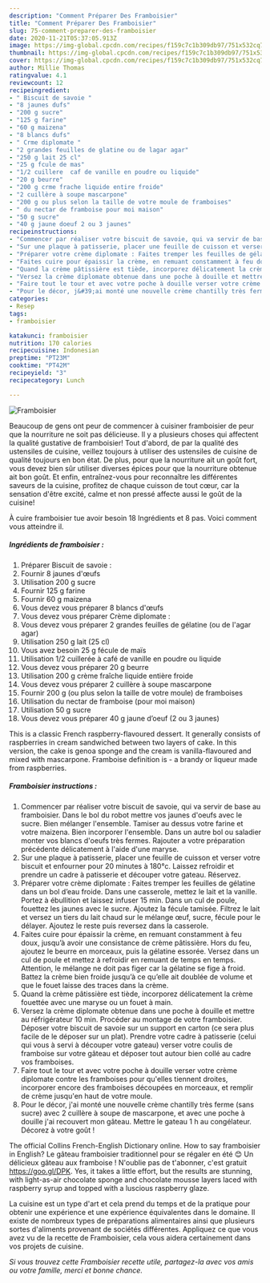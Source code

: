 ```yaml
---
description: "Comment Préparer Des Framboisier"
title: "Comment Préparer Des Framboisier"
slug: 75-comment-preparer-des-framboisier
date: 2020-11-21T05:37:05.913Z
image: https://img-global.cpcdn.com/recipes/f159c7c1b309db97/751x532cq70/framboisier-photo-principale-de-la-recette.jpg
thumbnail: https://img-global.cpcdn.com/recipes/f159c7c1b309db97/751x532cq70/framboisier-photo-principale-de-la-recette.jpg
cover: https://img-global.cpcdn.com/recipes/f159c7c1b309db97/751x532cq70/framboisier-photo-principale-de-la-recette.jpg
author: Millie Thomas
ratingvalue: 4.1
reviewcount: 12
recipeingredient:
- " Biscuit de savoie "
- "8 jaunes dufs"
- "200 g sucre"
- "125 g farine"
- "60 g maizena"
- "8 blancs dufs"
- " Crme diplomate "
- "2 grandes feuilles de glatine ou de lagar agar"
- "250 g lait 25 cl"
- "25 g fcule de mas"
- "1/2 cuillere  caf de vanille en poudre ou liquide"
- "20 g beurre"
- "200 g crme frache liquide entire froide"
- "2 cuillère à soupe mascarpone"
- "200 g ou plus selon la taille de votre moule de framboises"
- " du nectar de framboise pour moi maison"
- "50 g sucre"
- "40 g jaune doeuf 2 ou 3 jaunes"
recipeinstructions:
- "Commencer par réaliser votre biscuit de savoie, qui va servir de base au framboisier. Dans le bol du robot mettre vos jaunes d&#39;oeufs avec le sucre. Bien mélanger l&#39;ensemble. Tamiser au dessus votre farine et votre maizena. Bien incorporer l&#39;ensemble. Dans un autre bol ou saladier monter vos blancs d&#39;oeufs très fermes. Rajouter a votre préparation précédente délicatement à l&#39;aide d&#39;une maryse."
- "Sur une plaque à patisserie, placer une feuille de cuisson et verser votre biscuit et enfourner pour 20 minutes à 180°c. Laissez refroidir et prendre un cadre à patisserie et découper votre gateau. Réservez."
- "Préparer votre crème diplomate : Faites tremper les feuilles de gélatine dans un bol d’eau froide. Dans une casserole, mettez le lait et la vanille. Portez à ébullition et laissez infuser 15 min. Dans un cul de poule, fouettez les jaunes avec le sucre. Ajoutez la fécule tamisée. Filtrez le lait et versez un tiers du lait chaud sur le mélange œuf, sucre, fécule pour le délayer. Ajoutez le reste puis reversez dans la casserole."
- "Faites cuire pour épaissir la crème, en remuant constamment à feu doux, jusqu’à avoir une consistance de crème pâtissière. Hors du feu, ajoutez le beurre en morceaux, puis la gélatine essorée. Versez dans un cul de poule et mettez à refroidir en remuant de temps en temps. Attention, le mélange ne doit pas figer car la gélatine se fige à froid. Battez la crème bien froide jusqu’à ce qu’elle ait doublée de volume et que le fouet laisse des traces dans la crème."
- "Quand la crème pâtissière est tiède, incorporez délicatement la crème fouettée avec une maryse ou un fouet à main."
- "Versez la crème diplomate obtenue dans une poche à douille et mettre au réfrigérateur 10 min. Procéder au montage de votre framboisier. Déposer votre biscuit de savoie sur un support en carton (ce sera plus facile de le déposer sur un plat). Prendre votre cadre à patisserie (celui qui vous à servi à découper votre gateau) verser votre coulis de framboise sur votre gâteau et déposer tout autour bien collé au cadre vos framboises."
- "Faire tout le tour et avec votre poche à douille verser votre crème diplomate contre les framboises pour qu&#39;elles tiennent droites, incorporer encore des framboises découpées en morceaux, et remplir de crème jusqu&#39;en haut de votre moule."
- "Pour le décor, j&#39;ai monté une nouvelle crème chantilly très ferme (sans sucre) avec 2 cuillère à soupe de mascarpone, et avec une poche à douille j&#39;ai recouvert mon gâteau. Mettre le gateau 1 h au congélateur. Décorez à votre goût !"
categories:
- Resep
tags:
- framboisier

katakunci: framboisier 
nutrition: 170 calories
recipecuisine: Indonesian
preptime: "PT23M"
cooktime: "PT42M"
recipeyield: "3"
recipecategory: Lunch

---
```



![Framboisier](https://img-global.cpcdn.com/recipes/f159c7c1b309db97/751x532cq70/framboisier-photo-principale-de-la-recette.jpg)

Beaucoup de gens ont peur de commencer à cuisiner framboisier de peur que la nourriture ne soit pas délicieuse. Il y a plusieurs choses qui affectent la qualité gustative de framboisier! Tout d'abord, de par la qualité des ustensiles de cuisine, veillez toujours à utiliser des ustensiles de cuisine de qualité toujours en bon état. De plus, pour que la nourriture ait un goût fort, vous devez bien sûr utiliser diverses épices pour que la nourriture obtenue ait bon goût. Et enfin, entraînez-vous pour reconnaître les différentes saveurs de la cuisine, profitez de chaque cuisson de tout cœur, car la sensation d'être excité, calme et non pressé affecte aussi le goût de la cuisine!

<!--inarticleads1-->

À cuire framboisier tue avoir besoin 18 Ingrédients et 8 pas. Voici comment vous atteindre il.

##### Ingrédients de framboisier :

1. Préparer  Biscuit de savoie :
1. Fournir 8 jaunes d&#39;œufs
1. Utilisation 200 g sucre
1. Fournir 125 g farine
1. Fournir 60 g maizena
1. Vous devez vous préparer 8 blancs d&#39;œufs
1. Vous devez vous préparer  Crème diplomate :
1. Vous devez vous préparer 2 grandes feuilles de gélatine (ou de l&#39;agar agar)
1. Utilisation 250 g lait (25 cl)
1. Vous avez besoin 25 g fécule de maïs
1. Utilisation 1/2 cuillerée à café de vanille en poudre ou liquide
1. Vous devez vous préparer 20 g beurre
1. Utilisation 200 g crème fraîche liquide entière froide
1. Vous devez vous préparer 2 cuillère à soupe mascarpone
1. Fournir 200 g (ou plus selon la taille de votre moule) de framboises
1. Utilisation  du nectar de framboise (pour moi maison)
1. Utilisation 50 g sucre
1. Vous devez vous préparer 40 g jaune d’oeuf (2 ou 3 jaunes)


This is a classic French raspberry-flavoured dessert. It generally consists of raspberries in cream sandwiched between two layers of cake. In this version, the cake is genoa sponge and the cream is vanilla-flavoured and mixed with mascarpone. Framboise definition is - a brandy or liqueur made from raspberries. 

<!--inarticleads2-->

##### Framboisier instructions :

1. Commencer par réaliser votre biscuit de savoie, qui va servir de base au framboisier. Dans le bol du robot mettre vos jaunes d&#39;oeufs avec le sucre. Bien mélanger l&#39;ensemble. Tamiser au dessus votre farine et votre maizena. Bien incorporer l&#39;ensemble. Dans un autre bol ou saladier monter vos blancs d&#39;oeufs très fermes. Rajouter a votre préparation précédente délicatement à l&#39;aide d&#39;une maryse.
1. Sur une plaque à patisserie, placer une feuille de cuisson et verser votre biscuit et enfourner pour 20 minutes à 180°c. Laissez refroidir et prendre un cadre à patisserie et découper votre gateau. Réservez.
1. Préparer votre crème diplomate : Faites tremper les feuilles de gélatine dans un bol d’eau froide. Dans une casserole, mettez le lait et la vanille. Portez à ébullition et laissez infuser 15 min. Dans un cul de poule, fouettez les jaunes avec le sucre. Ajoutez la fécule tamisée. Filtrez le lait et versez un tiers du lait chaud sur le mélange œuf, sucre, fécule pour le délayer. Ajoutez le reste puis reversez dans la casserole.
1. Faites cuire pour épaissir la crème, en remuant constamment à feu doux, jusqu’à avoir une consistance de crème pâtissière. Hors du feu, ajoutez le beurre en morceaux, puis la gélatine essorée. Versez dans un cul de poule et mettez à refroidir en remuant de temps en temps. Attention, le mélange ne doit pas figer car la gélatine se fige à froid. Battez la crème bien froide jusqu’à ce qu’elle ait doublée de volume et que le fouet laisse des traces dans la crème.
1. Quand la crème pâtissière est tiède, incorporez délicatement la crème fouettée avec une maryse ou un fouet à main.
1. Versez la crème diplomate obtenue dans une poche à douille et mettre au réfrigérateur 10 min. Procéder au montage de votre framboisier. Déposer votre biscuit de savoie sur un support en carton (ce sera plus facile de le déposer sur un plat). Prendre votre cadre à patisserie (celui qui vous à servi à découper votre gateau) verser votre coulis de framboise sur votre gâteau et déposer tout autour bien collé au cadre vos framboises.
1. Faire tout le tour et avec votre poche à douille verser votre crème diplomate contre les framboises pour qu&#39;elles tiennent droites, incorporer encore des framboises découpées en morceaux, et remplir de crème jusqu&#39;en haut de votre moule.
1. Pour le décor, j&#39;ai monté une nouvelle crème chantilly très ferme (sans sucre) avec 2 cuillère à soupe de mascarpone, et avec une poche à douille j&#39;ai recouvert mon gâteau. Mettre le gateau 1 h au congélateur. Décorez à votre goût !


The official Collins French-English Dictionary online. How to say framboisier in English? Le gâteau framboisier traditionnel pour se régaler en été 😊 Un délicieux gâteau aux framboise ! N&#39;oublie pas de t&#39;abonner, c&#39;est gratuit https://goo.gl/DPK. Yes, it takes a little effort, but the results are stunning, with light-as-air chocolate sponge and chocolate mousse layers laced with raspberry syrup and topped with a luscious raspberry glaze. 

<!--inarticleads1-->

<p>
La cuisine est un type d'art et cela prend du temps et de la pratique pour obtenir une expérience et une expérience équivalentes dans le domaine. Il existe de nombreux types de préparations alimentaires ainsi que plusieurs sortes d'aliments provenant de sociétés différentes. Appliquez ce que vous avez vu de la recette de Framboisier, cela vous aidera certainement dans vos projets de cuisine.
</p>

<p>
<i>Si vous trouvez cette Framboisier recette utile, partagez-la avec vos amis ou votre famille, merci et bonne chance.</i>
</p>
